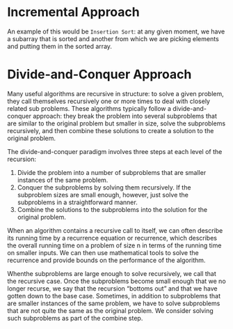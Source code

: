 # Incremental Approach

An example of this would be `Insertion Sort`: at any given moment, we have a subarray that is sorted and another from which we are picking elements and putting them in the sorted array.

# Divide-and-Conquer Approach

Many useful algorithms are recursive in structure: to solve a given problem, they call themselves recursively one or more times to deal with closely related sub problems. These algorithms typically follow a divide-and-conquer approach: they break the problem into several subproblems that are similar to the original problem but smaller in size, solve the subproblems recursively, and then combine these solutions to create a solution to the original problem.

The divide-and-conquer paradigm involves three steps at each level of the recursion:

1. Divide the problem into a number of subproblems that are smaller instances of the same problem.
2. Conquer the subproblems by solving them recursively. If the subproblem sizes are small enough, however, just solve the subproblems in a straightforward manner.
3. Combine the solutions to the subproblems into the solution for the original problem.

When an algorithm contains a recursive call to itself, we can often describe its running time by a recurrence equation or recurrence, which describes the overall running time on a problem of size n in terms of the running time on smaller inputs. We can then use mathematical tools to solve the recurrence and provide bounds on the performance of the algorithm.

Whenthe subproblems are large enough to solve recursively, we call that the recursive case. Once the subproblems become small enough that we no longer recurse, we say that the recursion “bottoms out” and that we have gotten down to the base case. Sometimes, in addition to subproblems that are smaller instances of the same problem, we have to solve subproblems that are not quite the same as the original problem. We consider solving such subproblems as part of the combine step.
